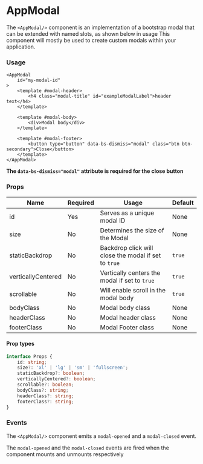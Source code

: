 # AppModal

The `<AppModal/>` component is an implementation of a bootstrap modal that can be extended with named slots, as shown below in usage
This component will mostly be used to create custom modals within your application.



### Usage
```vue
<AppModal 
    id="my-modal-id"
>
    <template #modal-header>
        <h4 class="modal-title" id="exampleModalLabel">header text</h4>
    </template>

    <template #modal-body>
        <div>Modal body</div>
    </template>

    <template #modal-footer>
        <button type="button" data-bs-dismiss="modal" class="btn btn-secondary">Close</button>
    </template>
</AppModal>
```

**The `data-bs-dismiss="modal"` attribute is required for the close button**



### Props

| Name | Required | Usage | Default |
| ---- | -------- | ----- | ------- |
| id   | Yes      | Serves as a unique modal ID | None
| size | No       | Determines the size of the Modal | None
| staticBackdrop  | No      | Backdrop click will close the modal if set to `true` | `true`
| verticallyCentered | No   | Vertically centers the modal if set to `true` | `true`
| scrollable | No | Will enable scroll in the modal body | `true`
| bodyClass  | No | Modal body class | None
| headerClass  | No | Modal header class | None
| footerClass | No | Modal Footer class | None

#### Prop types
```ts
interface Props {
    id: string;
    size?: 'xl' | 'lg' | 'sm' | 'fullscreen';
    staticBackdrop?: boolean;
    verticallyCentered?: boolean;
    scrollable?: boolean;
    bodyClass?: string;
    headerClass?: string;
    footerClass?: string;
}
```


### Events

The `<AppModal/>` component emits a `modal-opened` and a `modal-closed` event.  

The `modal-opened` and the `modal-closed` events are fired when the component mounts and unmounts respectively
